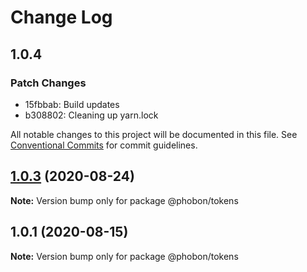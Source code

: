 # Change Log

## 1.0.4

### Patch Changes

- 15fbbab: Build updates
- b308802: Cleaning up yarn.lock

All notable changes to this project will be documented in this file.
See [Conventional Commits](https://conventionalcommits.org) for commit guidelines.

## [1.0.3](https://github.com/phobon/grimoire/compare/@phobon/tokens@1.0.1...@phobon/tokens@1.0.3) (2020-08-24)

**Note:** Version bump only for package @phobon/tokens

## 1.0.1 (2020-08-15)

**Note:** Version bump only for package @phobon/tokens
